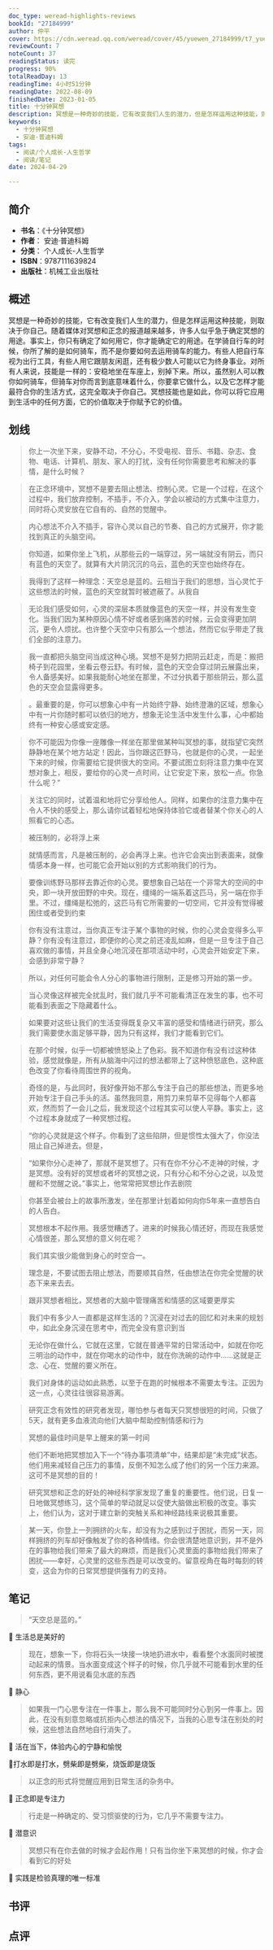 ```yaml
---
doc_type: weread-highlights-reviews
bookId: "27184999"
author: 仲平
cover: https://cdn.weread.qq.com/weread/cover/45/yuewen_27184999/t7_yuewen_271849991695026700.jpg
reviewCount: 7
noteCount: 37
readingStatus: 读完
progress: 90%
totalReadDay: 13
readingTime: 4小时51分钟
readingDate: 2022-08-09
finishedDate: 2023-01-05
title: 十分钟冥想
description: 冥想是一种奇妙的技能，它有改变我们人生的潜力，但是怎样运用这种技能，则取决于你自己。随着媒体对冥想和正念的报道越来越多，许多人似乎急于确定冥想的用途。事实上，你只有确定了如何用它，你才能确定它的用途。在学骑自行车的时候，你所了解的是如何骑车，而不是你要如何去运用骑车的能力。有些人把自行车视为出行工具，有些人用它跟朋友闲逛，还有极少数人可能以它为终身事业。对所有人来说，技能是一样的：安稳地坐在车座上，别掉下来。所以，虽然别人可以教你如何骑车，但骑车对你而言到底意味着什么，你要拿它做什么，以及它怎样才能最符合你的生活方式，这完全取决于你自己。冥想技能也是如此，你可以将它应用到生活中的任何方面，它的价值取决于你赋予它的价值。
keywords:
  - 十分钟冥想
  - 安迪·普迪科姆
tags:
  - 阅读/个人成长-人生哲学
  - 阅读/笔记
date: 2024-04-29

---
```


## 简介

- **书名**：《十分钟冥想》
- **作者**： 安迪·普迪科姆
- **分类**： 个人成长-人生哲学
- **ISBN**：9787111639824
- **出版社**：机械工业出版社

## 概述

冥想是一种奇妙的技能，它有改变我们人生的潜力，但是怎样运用这种技能，则取决于你自己。随着媒体对冥想和正念的报道越来越多，许多人似乎急于确定冥想的用途。事实上，你只有确定了如何用它，你才能确定它的用途。在学骑自行车的时候，你所了解的是如何骑车，而不是你要如何去运用骑车的能力。有些人把自行车视为出行工具，有些人用它跟朋友闲逛，还有极少数人可能以它为终身事业。对所有人来说，技能是一样的：安稳地坐在车座上，别掉下来。所以，虽然别人可以教你如何骑车，但骑车对你而言到底意味着什么，你要拿它做什么，以及它怎样才能最符合你的生活方式，这完全取决于你自己。冥想技能也是如此，你可以将它应用到生活中的任何方面，它的价值取决于你赋予它的价值。

## 划线 
 

> 你上一次坐下来，安静不动，不分心，不受电视、音乐、书籍、杂志、食物、电话、计算机、朋友、家人的打扰，没有任何你需要思考和解决的事情，是什么时候？ 

> 在正念环境中，冥想不是要去阻止想法、控制心灵。它是一个过程，在这个过程中，我们放弃控制，不插手，不介入，学会以被动的方式集中注意力，同时将心灵安放在它自有的、自然的觉醒中。 

> 内心想法不介入不插手，容许心灵以自己的节奏、自己的方式展开，你才能找到真正的头脑空间。 

> 你知道，如果你坐上飞机，从那些云的一端穿过，另一端就没有阴云，而只有蓝色的天空了。就算有大片阴沉沉的乌云，蓝色的天空也始终存在。 

> 我得到了这样一种理念：天空总是蓝的。云相当于我们的思想，当心灵忙于这些想法的时候，蓝色的天空就暂时被遮蔽了。从我自 

> 无论我们感受如何，心灵的深层本质就像蓝色的天空一样，并没有发生变化。当我们因为某种原因心情不好或者感到痛苦的时候，云会变得更加阴沉，更令人烦扰。也许整个天空中只有那么一个想法，然而它似乎带走了我们全部的注意力。 

> 我一直都把头脑空间当成这种心境。冥想不是努力把阴云赶走，而是：搬把椅子到花园里，坐看云卷云舒。有时候，蓝色的天空会穿过阴云展露出来，令人备感美好。如果我能耐心地坐在那里，不过分执着于那些阴云，那么蓝色的天空会显露得更多。 

> 。最重要的是，你可以想象心中有一片始终宁静、始终澄澈的区域，想象心中有一片你随时都可以依归的地方，想象无论生活中发生什么事，心中都始终有一种安心感或安定感。 

> 你不可能因为你像一座雕像一样坐在那里做某种叫冥想的事，就指望它突然静静地在某个地方站定！因此，当你跟这匹野马，也就是你的心灵，一起坐下来的时候，你需要给它提供很大的空间。不要试图立刻将注意力集中在冥想对象上，相反，要给你的心灵一点时间，让它安定下来，放松一点。你急什么呢？” 

> 关注它的同时，试着温和地将它分享给他人。同样，如果你的注意力集中在令人不快的感受上，那么请你试着轻松地保持体验它或者替某个你关心的人照看它的心态。 

> 被压制的，必将浮上来 

> 就情感而言，凡是被压制的，必会再浮上来。也许它会突出到表面来，就像情感本身一样，也可能它会开始以别的方式影响我们的行为。 

> 要像训练野马那样去靠近你的心灵。要想象自己站在一个非常大的空间的中央，即一块开放田野的中央。现在，缰绳的一端系着这匹马，另一端在你手里。不过，缰绳是松弛的，这匹马有它所需要的一切空间，它并没有觉得被困住或者受到约束 

> 你有没有注意过，当你真正专注于某个事物的时候，你的心灵会变得多么平静？你有没有注意过，即便你的心灵之前还凌乱如麻，但是一旦专注于自己喜欢做的事情，并且全身心地沉浸在那项活动中时，心灵会开始安定下来，会感到非常宁静？ 

> 所以，对任何可能会令人分心的事物进行限制，正是修习开始的第一步。 

> 当心灵像这样被完全扰乱时，我们就几乎不可能看清正在发生的事，也不可能看到表面之下隐藏着什么。 

> 如果要对这些让我们的生活变得既复杂又丰富的感受和情绪进行研究，那么我们需要使水面足够平静，因为只有这样，我们才能看到它们。 

> 在那个时候，似乎一切都被愤怒染上了色彩。我不知道你有没有过这种体验，感觉就像是，所有从脑海中闪过的想法都带上了这种愤怒底色，这种底色改变了你看待周围世界的视角。 

> 奇怪的是，与此同时，我好像开始不那么专注于自己的那些想法，而更多地开始专注于自己手头的活。虽然我同意，用剪刀来剪草不见得每个人都喜欢，然而剪了一会儿之后，我发现这个过程其实可以使人平静。事实上，这个过程本身就成了一种冥想过程。 

> “你的心灵就是这个样子。你看到了这些陷阱，但是惯性太强大了，你没法阻止自己掉进去。但是， 

> “如果你分心走神了，那就不是冥想了。只有在你不分心不走神的时候，才是冥想。没有好的冥想或者坏的冥想之说，只有分心和不分心之说，以及觉醒和不觉醒之说。”事实上，他常常把冥想比作去剧院 

> 你甚至会被台上的故事所激发，坐在那里计划着如何向你5年来一直想告白的人告白。 

> 冥想根本不起作用。我感觉糟透了。进来的时候我心情还好，而现在我感觉心情很差，那么冥想的意义何在呢？ 

> 我们其实很少能做到身心的时空合一。 

> 理念是，不要试图去阻止想法，而要顺其自然，任由想法在你完全觉醒的状态下来来去去。 

> 跟非冥想者相比，冥想者的大脑中管理痛苦和情感的区域要更厚实 

> 我们中有多少人一直都是这样生活的？沉浸在对过去的回忆和对未来的规划中，如此全身沉浸在思考中，而完全没有意识到当 

> 无论你在做什么，它就在这里，它就在普通平常的日常活动中，如就在你吃三明治的动作中，就在你喝水的动作中，就在你洗碗的动作中……这就是正念、心在、觉醒的要义所在。 

> 我们对身体的运动如此熟悉，以至于在跑的时候根本不需要太专注。正因为这一点，心灵往往很容易游离。 

> 研究正念有效性的研究者发现，哪怕参与者每天只冥想很短的时间，只做了5天，就有更多血液流向他们大脑中帮助控制情感和行为 

> 冥想的最佳时间是早上醒来的第一时间 

> 他们不断地把冥想加入下一个“待办事项清单”中，结果却是“未完成”状态。他们用来减轻自己压力的事情，反倒不知怎么成了他们的另一个压力来源。这可不是冥想的目的！ 

> 研究冥想和正念的好处的神经科学家发现了重复的重要性。他们说，日复一日地做冥想练习，这个简单的举动就足以促使大脑做出积极的改变。事实上，他们认为，这对于建立新的突触关系和神经路线来说极其重要。 

> 某一天，你登上一列拥挤的火车，却没有为之感到过于困扰，而另一天，同样拥挤的列车却好像触发了你的各种情绪。你会很清楚地意识到，并不是外在的事物给我们带来了最大的麻烦，而是我们心灵里面的事物给我们带来了困扰——幸好，心灵里的这些东西是可以改变的。留意视角在每时每刻的转变，这会为你的日常冥想提供强有力的支持。

## 笔记


> “天空总是蓝的。”

💭 生活总是美好的

> 现在，想象一下，你将石头一块接一块地扔进水中，看看整个水面同时被搅动起来的情景。当水面变成这个样子的时候，你几乎就不可能看到水里的任何东西，更不用说看见水底的东西

💭 静心

> 如果我一门心思专注在一件事上，那么我不可能同时分心到另一件事上。因此，在没有刻意忽略或抗拒内心想法的情况下，当我的心思专注在别处的时候，这些想法自然地自行消失了。

💭 活在当下，体验内心的宁静和愉悦

💭打水即是打水，劈柴即是劈柴，烧饭即是烧饭

> 以正念的形式将觉醒应用到日常生活的杂务中。

💭 正念即是专注力

> 行走是一种确定的、受习惯驱使的行为，它几乎不需要专注力。

💭 潜意识

> 冥想只有在你去做的时候才会起作用！只有当你坐下来冥想的时候，你才会看到它的好处

💭 实践是检验真理的唯一标准

## 书评


## 点评
